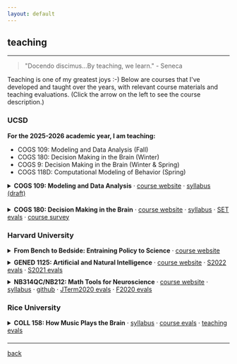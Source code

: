 ```yaml
---
layout: default
---
```

## teaching
***
> "Docendo discimus...By teaching, we learn."  - Seneca

Teaching is one of my greatest joys :-) Below are courses that I've developed and taught over the years, with relevant course materials and teaching evaluations. (Click the arrow on the left to see the course description.)

### UCSD
**For the 2025-2026 academic year, I am teaching:**
- COGS 109: Modeling and Data Analysis (Fall)
- COGS 180: Decision Making in the Brain (Winter)
- COGS 9: Decision Making in the Brain (Winter & Spring)
- COGS 118D: Computational Modeling of Behavior (Spring)

<details style="margin-bottom: 20px;">
<summary><strong>COGS 109: Modeling and Data Analysis</strong> ·
<a href="https://cogs109.github.io/fa25/" target="_blank">course website</a> · 
<a href="https://docs.google.com/document/d/1SdpRRqtwHRpUCxthoSMRfS8kZEPTlqgsQaZ8pjTMwKE/edit?usp=sharing" target="_blank">syllabus (draft)</a></summary> 

<p> Understanding data is key to understanding the world around us. This course introduces core concepts in analyzing and interpreting data, including prediction, inference, model complexity, and data dimensionality. You will learn about data analysis techniques such as regression, clustering, and principal component analysis, and apply them to real-world datasets. We will focus on examples relevant to cognitive science, but the skills you gain will be broadly applicable across various domains.</p>

<p><strong>Prerequisites:</strong> <a href="#">COGS 14B</a> and <a href="#">MATH 18 or 31AH</a> and <a href="#"> COGS18 or CSE 7 or CSE 8A or CSE 11</a> or permission of instructor.</p>
</details>


<details style="margin-bottom: 20px;">
<summary><strong>COGS 180: Decision Making in the Brain</strong> ·
<a href="https://cogs180.github.io/su24/" target="_blank">course website</a> · 
<a href="https://docs.google.com/document/d/1YbU2V1225l-x12fQKUVlMM4-4mK96GNLAb7WUcLVrbA/edit?tab=t.0" target="_blank">syllabus</a> · 
<a href="./files/cogs180_set.pdf" target="_blank">SET evals</a> · 
<a href="./files/cogs180_survey.pdf" target="_blank">course survey</a> </summary>

<p>This interdisciplinary course aims to unravel the complexities behind human decision making by integrating insights from psychology, economics, neuroscience, psychiatry, design, and machine learning. We will explore everything from the cognitive biases and heuristics that shape our everyday decisions, to how decision making is impaired in various psychiatric disorders. We will also discuss why it's so hard to make rational decisions, and how we can use AI to improve our decision making.</p>

<p><strong>Prerequisites:</strong> <a href="#">COGS 14A</a> and <a href="#">BILD 12 or COGS 17</a> and <a href="#">COGS 18</a> or permission of instructor.</p>
</details>

### Harvard University

<details style="margin-bottom: 10px;">
<summary><strong>From Bench to Bedside: Entraining Policy to Science</strong> ·
<a href="https://mahpingfellows.github.io/course/" target="_blank">course website</a> </summary>

<p>Circadian rhythms have a profound impact on our health and well being. Beyond regulating our sleep, they influence cognitive alertness, gastric motility, and cardiovascular health and many other body processes. Yet, our industrialized, 24/7 world often brings us out of sync with these rhythms leading to pervasive but addressable health consequences. Students will learn about the molecular and circuit mechanisms that sync our circadian rhythms to environmental cues like light and food, how our everyday activities and societal issues impact these rhythms, and how we can make policies to keep our circadian health intact without sacrificing all the amenities of modern life. Course developed and offered through the <a href="https://mahping.hsites.harvard.edu/pedagogy-fellows-program" target="_blank">MAHPING Pedagogy Fellows Program</a>. </p>
</details>


<details style="margin-bottom: 10px;">
<summary><strong>GENED 1125: Artificial and Natural Intelligence</strong> ·
<a href="https://gened1125.github.io/spring2024/" target="_blank">course website</a> · 
<a href="./files/gened1125_s22.pdf" target="_blank">S2022 evals</a> · 
<a href="./files/gened1125_s21.pdf" target="_blank">S2021 evals</a> </summary>

<p>What is intelligence? An inquiry into the nature of intelligence can take different forms – philosophical, biological, mathematical or technological. In this course, we will use machine intelligence (everything from voice recognizing smartphones to game-playing computers) as a handle to think about natural intelligence (brains and behavior of animals). Although we will start with big, general questions, we will quickly move to concrete queries about brains and computers. This approach, rather than just starting with brains of animals, may be useful in framing more universal questions independent of the specific architecture of brains of animals. As machines increasingly perform tasks that were once thought to be solely in the domain of humans, there is an urgent need for discussions of the moral and societal implications of artificial intelligence.</p>

<p><strong>Guest lectures:</strong></p>
<ul>
  <li><a href="https://www.youtube.com/watch?v=qIjEKWftu0A&ab_channel=LucyLai" target="_blank">Reinforcement learning in the brain</a></li>
  <li><a href="https://www.youtube.com/watch?v=kle1uBIW8dM&ab_channel=LucyLai" target="_blank">What is consciousness? And can machines have it?</a></li>
</ul>
</details>


<details style="margin-bottom: 20px;">
<summary><strong>NB314QC/NB212: Math Tools for Neuroscience</strong> · 
<a href="https://ebatty.github.io/MathToolsforNeuroscience/intro.html" target="_blank">course website</a> · 
<a href="https://docs.google.com/document/d/15kfaz1kyhHrSDlMr_YHbdG58HQfPUHnDL4xzD3m74rg/edit?usp=sharing" target="_blank">syllabus</a> · 
<a href="https://github.com/ebatty/MathToolsforNeuroscience" target="_blank">github</a> · 
<a href="./files/nb314qc_evals.pdf" target="_blank">JTerm2020 evals</a> · 
<a href="./files/nb212_evals.pdf" target="_blank">F2020 evals</a> </summary>

<p>Numerical data analysis has become a nearly indispensable tool in modern neuroscience. This course aims to equip graduate students with the fundamental mathematical skills in quantitative modeling and data analysis necessary for neuroscience research. The course is aimed at first or second-year students in the Neuroscience PhD program, and is open to other graduate students in the biosciences. This pilot course serves as a crash course to the basics of linear algebra, differential equations, and basic probability and statistics from a mathematical perspective. Each mathematical concept will be illustrated via applications to neural datasets. In 2021, the course became a foundational requirement for the PiN <a href="https://pinphd.hms.harvard.edu/training/computational-certificate" target="_blank">Certificate in Computational Neuroscience</a>.</p>
</details>


### Rice University
<details style="margin-bottom: 20px;">
<summary><strong>COLL 158: How Music Plays the Brain</strong> · 
<a href="https://docs.google.com/document/d/16q9Pa99eruEe2GDdR0uwwedANzm61h8XbWsXU7DSy7M/edit?usp=sharing" target="_blank">syllabus</a> · 
<a href="./files/coll158_evals.pdf" target="_blank">course evals</a> · 
<a href="./files/coll158_teaching.pdf" target="_blank">teaching evals</a> </summary>

<p>Why do we love music? Why do certain songs get stuck in our head, or remind us of certain events in our life? What can music teach us about the human brain? This course examines the ways in which music has shaped the human brain and how it continues to shape the way we act, think, and create into the modern age. Students will discuss and critique the various ongoing topics of music cognition and neuroscience research that aim to delve into the biology of this universal human obsession. Recipient of the 2017 Rice University <a href="https://cte.rice.edu/stc#award" target="_blank">Student-Taught Course Teaching Award</a>.</p>
</details>

***
[back](./)
